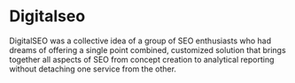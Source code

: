# Digitalseo
DigitalSEO was a collective idea of a group of SEO enthusiasts who had dreams of offering a single point combined, customized solution that brings together all aspects of SEO from concept creation to analytical reporting without detaching one service from the other.
